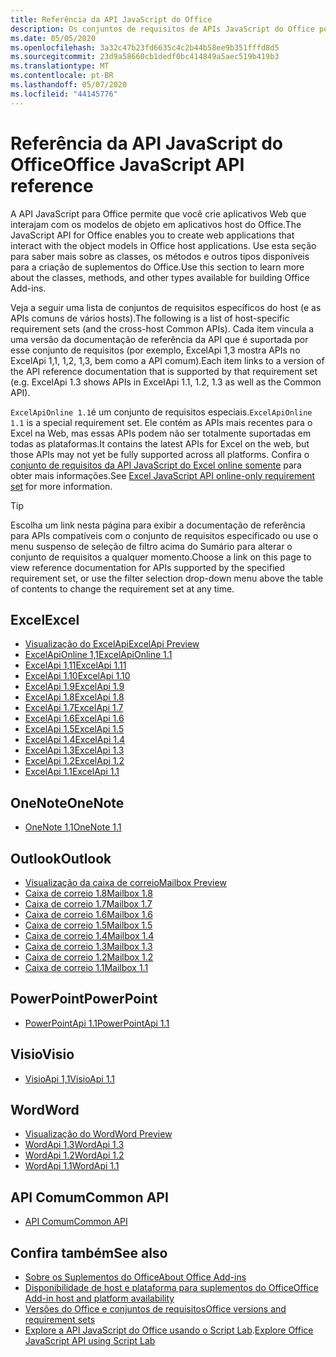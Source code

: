```yaml
---
title: Referência da API JavaScript do Office
description: Os conjuntos de requisitos de APIs JavaScript do Office por host.
ms.date: 05/05/2020
ms.openlocfilehash: 3a32c47b23fd6635c4c2b44b58ee9b351fffd8d5
ms.sourcegitcommit: 23d9a58660cb1dedf0bc414849a5aec519b419b3
ms.translationtype: MT
ms.contentlocale: pt-BR
ms.lasthandoff: 05/07/2020
ms.locfileid: "44145776"
---
```

# <a name="office-javascript-api-reference"></a><span data-ttu-id="b1be3-103">Referência da API JavaScript do Office</span><span class="sxs-lookup"><span data-stu-id="b1be3-103">Office JavaScript API reference</span></span>

<span data-ttu-id="b1be3-104">A API JavaScript para Office permite que você crie aplicativos Web que interajam com os modelos de objeto em aplicativos host do Office.</span><span class="sxs-lookup"><span data-stu-id="b1be3-104">The JavaScript API for Office enables you to create web applications that interact with the object models in Office host applications.</span></span> <span data-ttu-id="b1be3-105">Use esta seção para saber mais sobre as classes, os métodos e outros tipos disponíveis para a criação de suplementos do Office.</span><span class="sxs-lookup"><span data-stu-id="b1be3-105">Use this section to learn more about the classes, methods, and other types available for building Office Add-ins.</span></span>

<span data-ttu-id="b1be3-106">Veja a seguir uma lista de conjuntos de requisitos específicos do host (e as APIs comuns de vários hosts).</span><span class="sxs-lookup"><span data-stu-id="b1be3-106">The following is a list of host-specific requirement sets (and the cross-host Common APIs).</span></span> <span data-ttu-id="b1be3-107">Cada item vincula a uma versão da documentação de referência da API que é suportada por esse conjunto de requisitos (por exemplo, ExcelApi 1,3 mostra APIs no ExcelApi 1,1, 1,2, 1,3, bem como a API comum).</span><span class="sxs-lookup"><span data-stu-id="b1be3-107">Each item links to a version of the API reference documentation that is supported by that requirement set (e.g. ExcelApi 1.3 shows APIs in ExcelApi 1.1, 1.2, 1.3 as well as the Common API).</span></span>

<span data-ttu-id="b1be3-108">`ExcelApiOnline 1.1`é um conjunto de requisitos especiais.</span><span class="sxs-lookup"><span data-stu-id="b1be3-108">`ExcelApiOnline 1.1` is a special requirement set.</span></span> <span data-ttu-id="b1be3-109">Ele contém as APIs mais recentes para o Excel na Web, mas essas APIs podem não ser totalmente suportadas em todas as plataformas.</span><span class="sxs-lookup"><span data-stu-id="b1be3-109">It contains the latest APIs for Excel on the web, but those APIs may not yet be fully supported across all platforms.</span></span> <span data-ttu-id="b1be3-110">Confira o [conjunto de requisitos da API JavaScript do Excel online somente](/office/dev/add-ins/reference/requirement-sets/excel-api-online-requirement-set) para obter mais informações.</span><span class="sxs-lookup"><span data-stu-id="b1be3-110">See [Excel JavaScript API online-only requirement set](/office/dev/add-ins/reference/requirement-sets/excel-api-online-requirement-set) for more information.</span></span>

> [!TIP]
> <span data-ttu-id="b1be3-111">Escolha um link nesta página para exibir a documentação de referência para APIs compatíveis com o conjunto de requisitos especificado ou use o menu suspenso de seleção de filtro acima do Sumário para alterar o conjunto de requisitos a qualquer momento.</span><span class="sxs-lookup"><span data-stu-id="b1be3-111">Choose a link on this page to view reference documentation for APIs supported by the specified requirement set, or use the filter selection drop-down menu above the table of contents to change the requirement set at any time.</span></span>

## <a name="excel"></a><span data-ttu-id="b1be3-112">Excel</span><span class="sxs-lookup"><span data-stu-id="b1be3-112">Excel</span></span>

- [<span data-ttu-id="b1be3-113">Visualização do ExcelApi</span><span class="sxs-lookup"><span data-stu-id="b1be3-113">ExcelApi Preview</span></span>](/javascript/api/excel?view=excel-js-preview)
- [<span data-ttu-id="b1be3-114">ExcelApiOnline 1,1</span><span class="sxs-lookup"><span data-stu-id="b1be3-114">ExcelApiOnline 1.1</span></span>](/javascript/api/excel?view=excel-js-online)
- [<span data-ttu-id="b1be3-115">ExcelApi 1,11</span><span class="sxs-lookup"><span data-stu-id="b1be3-115">ExcelApi 1.11</span></span>](/javascript/api/excel?view=excel-js-1.11)
- [<span data-ttu-id="b1be3-116">ExcelApi 1.10</span><span class="sxs-lookup"><span data-stu-id="b1be3-116">ExcelApi 1.10</span></span>](/javascript/api/excel?view=excel-js-1.10)
- [<span data-ttu-id="b1be3-117">ExcelApi 1.9</span><span class="sxs-lookup"><span data-stu-id="b1be3-117">ExcelApi 1.9</span></span>](/javascript/api/excel?view=excel-js-1.9)
- [<span data-ttu-id="b1be3-118">ExcelApi 1.8</span><span class="sxs-lookup"><span data-stu-id="b1be3-118">ExcelApi 1.8</span></span>](/javascript/api/excel?view=excel-js-1.8)
- [<span data-ttu-id="b1be3-119">ExcelApi 1.7</span><span class="sxs-lookup"><span data-stu-id="b1be3-119">ExcelApi 1.7</span></span>](/javascript/api/excel?view=excel-js-1.7)
- [<span data-ttu-id="b1be3-120">ExcelApi 1.6</span><span class="sxs-lookup"><span data-stu-id="b1be3-120">ExcelApi 1.6</span></span>](/javascript/api/excel?view=excel-js-1.6)
- [<span data-ttu-id="b1be3-121">ExcelApi 1.5</span><span class="sxs-lookup"><span data-stu-id="b1be3-121">ExcelApi 1.5</span></span>](/javascript/api/excel?view=excel-js-1.5)
- [<span data-ttu-id="b1be3-122">ExcelApi 1.4</span><span class="sxs-lookup"><span data-stu-id="b1be3-122">ExcelApi 1.4</span></span>](/javascript/api/excel?view=excel-js-1.4)
- [<span data-ttu-id="b1be3-123">ExcelApi 1.3</span><span class="sxs-lookup"><span data-stu-id="b1be3-123">ExcelApi 1.3</span></span>](/javascript/api/excel?view=excel-js-1.3)
- [<span data-ttu-id="b1be3-124">ExcelApi 1.2</span><span class="sxs-lookup"><span data-stu-id="b1be3-124">ExcelApi 1.2</span></span>](/javascript/api/excel?view=excel-js-1.2)
- [<span data-ttu-id="b1be3-125">ExcelApi 1.1</span><span class="sxs-lookup"><span data-stu-id="b1be3-125">ExcelApi 1.1</span></span>](/javascript/api/excel?view=excel-js-1.1)

## <a name="onenote"></a><span data-ttu-id="b1be3-126">OneNote</span><span class="sxs-lookup"><span data-stu-id="b1be3-126">OneNote</span></span>

- [<span data-ttu-id="b1be3-127">OneNote 1,1</span><span class="sxs-lookup"><span data-stu-id="b1be3-127">OneNote 1.1</span></span>](/javascript/api/onenote?view=onenote-js-1.1)

## <a name="outlook"></a><span data-ttu-id="b1be3-128">Outlook</span><span class="sxs-lookup"><span data-stu-id="b1be3-128">Outlook</span></span>

- [<span data-ttu-id="b1be3-129">Visualização da caixa de correio</span><span class="sxs-lookup"><span data-stu-id="b1be3-129">Mailbox Preview</span></span>](/javascript/api/outlook?view=outlook-js-preview)
- [<span data-ttu-id="b1be3-130">Caixa de correio 1.8</span><span class="sxs-lookup"><span data-stu-id="b1be3-130">Mailbox 1.8</span></span>](/javascript/api/outlook?view=outlook-js-1.8)
- [<span data-ttu-id="b1be3-131">Caixa de correio 1.7</span><span class="sxs-lookup"><span data-stu-id="b1be3-131">Mailbox 1.7</span></span>](/javascript/api/outlook?view=outlook-js-1.7)
- [<span data-ttu-id="b1be3-132">Caixa de correio 1.6</span><span class="sxs-lookup"><span data-stu-id="b1be3-132">Mailbox 1.6</span></span>](/javascript/api/outlook?view=outlook-js-1.6)
- [<span data-ttu-id="b1be3-133"> Caixa de correio 1.5</span><span class="sxs-lookup"><span data-stu-id="b1be3-133">Mailbox 1.5</span></span>](/javascript/api/outlook?view=outlook-js-1.5)
- [<span data-ttu-id="b1be3-134"> Caixa de correio 1.4</span><span class="sxs-lookup"><span data-stu-id="b1be3-134">Mailbox 1.4</span></span>](/javascript/api/outlook?view=outlook-js-1.4)
- [<span data-ttu-id="b1be3-135"> Caixa de correio 1.3</span><span class="sxs-lookup"><span data-stu-id="b1be3-135">Mailbox 1.3</span></span>](/javascript/api/outlook?view=outlook-js-1.3)
- [<span data-ttu-id="b1be3-136">Caixa de correio 1.2</span><span class="sxs-lookup"><span data-stu-id="b1be3-136">Mailbox 1.2</span></span>](/javascript/api/outlook?view=outlook-js-1.2)
- [<span data-ttu-id="b1be3-137"> Caixa de correio 1.1</span><span class="sxs-lookup"><span data-stu-id="b1be3-137">Mailbox 1.1</span></span>](/javascript/api/outlook?view=outlook-js-1.1)

## <a name="powerpoint"></a><span data-ttu-id="b1be3-138">PowerPoint</span><span class="sxs-lookup"><span data-stu-id="b1be3-138">PowerPoint</span></span>

- [<span data-ttu-id="b1be3-139">PowerPointApi 1.1</span><span class="sxs-lookup"><span data-stu-id="b1be3-139">PowerPointApi 1.1</span></span>](/javascript/api/powerpoint?view=powerpoint-js-1.1)

## <a name="visio"></a><span data-ttu-id="b1be3-140">Visio</span><span class="sxs-lookup"><span data-stu-id="b1be3-140">Visio</span></span>

- [<span data-ttu-id="b1be3-141">VisioApi 1,1</span><span class="sxs-lookup"><span data-stu-id="b1be3-141">VisioApi 1.1</span></span>](/javascript/api/visio?view=visio-js-1.1)

## <a name="word"></a><span data-ttu-id="b1be3-142">Word</span><span class="sxs-lookup"><span data-stu-id="b1be3-142">Word</span></span>

- [<span data-ttu-id="b1be3-143">Visualização do Word</span><span class="sxs-lookup"><span data-stu-id="b1be3-143">Word Preview</span></span>](/javascript/api/word?view=word-js-preview)
- [<span data-ttu-id="b1be3-144">WordApi 1.3</span><span class="sxs-lookup"><span data-stu-id="b1be3-144">WordApi 1.3</span></span>](/javascript/api/word?view=word-js-1.3)
- [<span data-ttu-id="b1be3-145">WordApi 1.2</span><span class="sxs-lookup"><span data-stu-id="b1be3-145">WordApi 1.2</span></span>](/javascript/api/word?view=word-js-1.2)
- [<span data-ttu-id="b1be3-146">WordApi 1.1</span><span class="sxs-lookup"><span data-stu-id="b1be3-146">WordApi 1.1</span></span>](/javascript/api/word?view=word-js-1.1)

## <a name="common-api"></a><span data-ttu-id="b1be3-147">API Comum</span><span class="sxs-lookup"><span data-stu-id="b1be3-147">Common API</span></span>

- [<span data-ttu-id="b1be3-148">API Comum</span><span class="sxs-lookup"><span data-stu-id="b1be3-148">Common API</span></span>](/javascript/api/office?view=common-js)

## <a name="see-also"></a><span data-ttu-id="b1be3-149">Confira também</span><span class="sxs-lookup"><span data-stu-id="b1be3-149">See also</span></span>

- [<span data-ttu-id="b1be3-150">Sobre os Suplementos do Office</span><span class="sxs-lookup"><span data-stu-id="b1be3-150">About Office Add-ins</span></span>](/office/dev/add-ins/overview)
- [<span data-ttu-id="b1be3-151">Disponibilidade de host e plataforma para suplementos do Office</span><span class="sxs-lookup"><span data-stu-id="b1be3-151">Office Add-in host and platform availability</span></span>](/office/dev/add-ins/overview/office-add-in-availability)
- [<span data-ttu-id="b1be3-152">Versões do Office e conjuntos de requisitos</span><span class="sxs-lookup"><span data-stu-id="b1be3-152">Office versions and requirement sets</span></span>](/office/dev/add-ins/develop/office-versions-and-requirement-sets)
- <span data-ttu-id="b1be3-153">[Explore a API JavaScript do Office usando o Script Lab](/office/dev/add-ins/overview/explore-with-script-lab).</span><span class="sxs-lookup"><span data-stu-id="b1be3-153">[Explore Office JavaScript API using Script Lab](/office/dev/add-ins/overview/explore-with-script-lab)</span></span>
